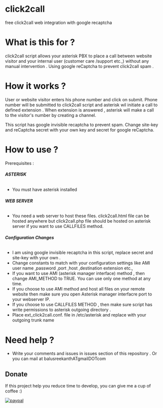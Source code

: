 # click2call
free click2call web integration with google recaptcha



# What is this for ?

click2call script allows your asterisk PBX to place a call between website visitor and your internal user (customer care /support etc.,)
without any manual intervention . Using google reCaptcha to prevent click2call spam .



# How it works ?

User or website visitor  enters his phone number and click on submit. Phone number will be submitted to click2call script and 
asterisk wil initiate a call to defined extension . When extension is answered , asterisk will make a call to the visitor's number by creating a channel.

This script has google invisible recaptcha to prevent spam. Change site-key and reCaptcha secret with your own key and secret for google reCaptcha.





# How to use ?

Prerequisites :  

###### **ASTERISK**

- You must have asterisk installed 

###### **WEB SERVER**

- You need a web server to host these files. click2call.html file can be hosted anywhere but click2call.php file
should be hosted on asterisk server if you want to use CALLFILES method.


###### **Configuration Changes**

- I am using google invisible recaptcha in this script, replace secret and site-key with your own .
- Change constants to match with your configuration settings like AMI user name ,password ,port ,host ,destination extension etc., 
- If you want to use AMI (asterisk manager interface) method , then change  AMI_METHOD to TRUE. You can use only one method
at any time.
- If you choose to use AMI method and host all files on your remote website then make sure you open Asterisk manager interfacre port to your webserver IP.
- If you  choose to use CALLFILES METHOD , then make sure script has write permissions  to asterisk outgoing directory .
- Place ext_click2call.conf.  file in /etc/asterisk and replace with your outgoing trunk name


# Need help ?

- Write your comments and issues in issues section of this repository . Or you can mail at balusreekanthATgmailDOTcom


## Donate

If this project help you reduce time to develop, you can give me a cup of coffee :)

[![paypal](https://www.paypalobjects.com/en_US/i/btn/btn_donateCC_LG.gif)](99YKLH5LPK5YA)
